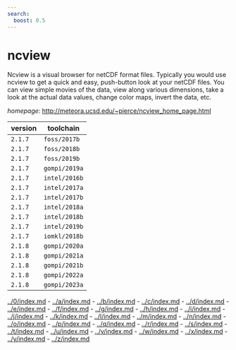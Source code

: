 ```yaml
---
search:
  boost: 0.5
---
```

# ncview

Ncview is a visual browser for netCDF format files.  Typically you would use ncview to get a quick and easy, push-button  look at your netCDF files. You can view simple movies of the data,  view along various dimensions, take a look at the actual data values,  change color maps, invert the data, etc.

*homepage*: <http://meteora.ucsd.edu/~pierce/ncview_home_page.html>

version | toolchain
--------|----------
``2.1.7`` | ``foss/2017b``
``2.1.7`` | ``foss/2018b``
``2.1.7`` | ``foss/2019b``
``2.1.7`` | ``gompi/2019a``
``2.1.7`` | ``intel/2016b``
``2.1.7`` | ``intel/2017a``
``2.1.7`` | ``intel/2017b``
``2.1.7`` | ``intel/2018a``
``2.1.7`` | ``intel/2018b``
``2.1.7`` | ``intel/2019b``
``2.1.7`` | ``iomkl/2018b``
``2.1.8`` | ``gompi/2020a``
``2.1.8`` | ``gompi/2021a``
``2.1.8`` | ``gompi/2021b``
``2.1.8`` | ``gompi/2022a``
``2.1.8`` | ``gompi/2023a``

[../0/index.md](0) - [../a/index.md](a) - [../b/index.md](b) - [../c/index.md](c) - [../d/index.md](d) - [../e/index.md](e) - [../f/index.md](f) - [../g/index.md](g) - [../h/index.md](h) - [../i/index.md](i) - [../j/index.md](j) - [../k/index.md](k) - [../l/index.md](l) - [../m/index.md](m) - [../n/index.md](n) - [../o/index.md](o) - [../p/index.md](p) - [../q/index.md](q) - [../r/index.md](r) - [../s/index.md](s) - [../t/index.md](t) - [../u/index.md](u) - [../v/index.md](v) - [../w/index.md](w) - [../x/index.md](x) - [../y/index.md](y) - [../z/index.md](z)

